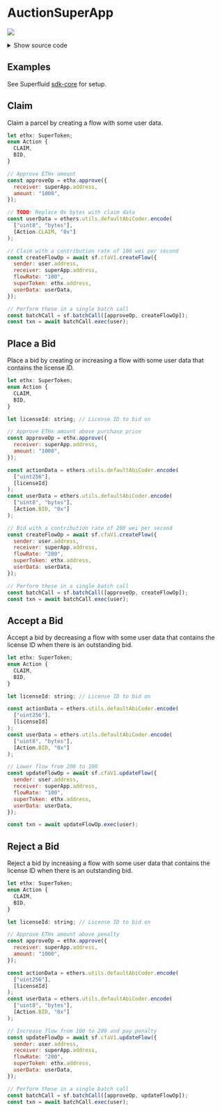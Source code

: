# AuctionSuperApp

![](https://mermaid.ink/img/pako:eNqNVm1v2jAQ_itepEpFO6bG0Dc2OlFaaUhdW7Xqh2npBy85wGpwIseMoqr_fU7ivDmBVUgQ3z1399ybyZvjRwE6I2ceRht_yaQiNw-e8AQXvnxKUE7i-PD3TB-QJUjWWkL6F4TF8XMvhQVYg13hblhYQ4WoujFan8JKjNalkBSaYyT-RancC895yJ4857kSU1vsh4yvtHCa_qL8kp0Pe0ZbxZv4ikdCA03Yw1rcHmEiIGVmhUqij1yH6pUMUoBC4zFjkkua3gycJ9O1vNsIlG-eM0uIPkkUimSi757znoISVHdrdckD7e0RFYnWKlGaDRcL8ocHGbGyM11RYra9R8FCtdUe7tmWmBP5TKYhMknuah51nIKc8HUaDyZDbdoKYmfPfB9jw3SSPdfcBaZ2ubqsZAWwxo30-8RznsSLiDaCsKw3nqOladys_Z0Gt1E-UgFT7APw3C8Zj8n0ZjL7aSyyCcmemkX4j4vL2ZVxUDW22eaCo4FFWV9d3XyrBeT6lScqSUcgN_mFSTsbY245FbjR0iCbqVvckCVfLDFR6awUI5V-SphlXvNvQSoO5UgWzmr73yjKp3pRzHo2L4JMY-9gcy-NcWOzyoGxSltxzItD99a2KiK1zXW1rkMWJ5i15wdLWnuHubrwUzPobIjpRmp5UfdV2Ocom0a1uzvGsW5WRmzDGlnuwbWy6By8fS3fsQd0zw1XQ3V3cfDBLg5s85TkZCVU2sPiytE35ipaC-V5YjzWX35OKYt_We1IaWr7LG-5DpS1RbRFrQQUhrSb2beUWQcb2pWhuVY7cF18WtW2rqNh3imr3s1CD7uHg1r6drb57IRcvDyqbYjkCFygMIAhHMMJnMIZnIOrhS64FNwBuENwj8E9AfcU3DNwz4EeAdU2FOgA6BDoMdAToKdAz4Cew-AIBi5JlIxecLSQiALyQ3_DA7UcDeNX8KMwkrnya8rm4IBUhAa0sI4kEwvcZZ5rv5r3iyS5wrkpApnzMBxJDAxys-SqBiz2CEzJzFkDHHD068mK8UC_iL15gugKqiWu0HNG-jHAOVuH-qXGE-8auo71XxxeB1xF0hnNWZggOGytoset8EtBjrribCHZykjf_wFu8lQw)

<details>
  <summary>Show source code</summary>

````
```mermaid
flowchart LR

incrUserApp([Increase user -> app])

decrUserApp([Decrease user -> app])

delUserApp([Delete user -> app])

delAppUser([Delete app -> user])

revert1>"Revert"]

revert2>"Revert"]

claim>"Claimer.claim()"]

delAppUserAction>"Delete (app -> user) and Decrease (app -> receiver)"]

recreateAppUser>"Recreate (app -> user)"]

isCurOwner{"Is Current Owner?"}

setOutBid>"Set outstanding bid and Increase (app -> user)"]

payPenalty>"Pay Penalty + Clear Outstanding Bid"]

incAppReceiver>"Increase (app -> receiver)"]

acceptBid>"Accept Bid"]

decreaseBid>"Decrease Bid"]



incrUserApp -- "Unknown action" --> revert1

incrUserApp -- "No user data" --> revert1

incrUserApp -- "action == CLAIM" --> claim --> incAppReceiver

incrUserApp -- "action == BID" --> isCurOwner

isCurOwner -- "No" --> outBid1{"Outstanding Bid Exists?"} -- "Yes" --> revert1

outBid1 -- "No" --> newBidder{"New highest bid?"}



newBidder -- "No" --> revert1

newBidder -- "Yes" --> setOutBid



decrUserApp -- "action != BID" --> revert2

delUserApp --> delAppUserAction

delAppUser --> recreateAppUser



isCurOwner -- "Yes" --> outBid2{"Outstanding Bid Exists?"}

outBid2 -- "Yes" --> bidElapsed1{"Has outstanding bid elapsed?"}

bidElapsed1 -- "No" --> newBid{"New bid > outstanding?"}

newBid -- "Yes" --> payPenalty --> incAppReceiver

newBid -- "No" --> incAppReceiver

outBid2 -- "No" --> incAppReceiver

bidElapsed1 -- "Yes" --> revert1



decrUserApp -- "action == BID" --> isCurOwner2{"Is Current Owner?"}

isCurOwner2 -- "Yes" --> outBid3{"Outstanding Bid Exists?"}

outBid3 -- "Yes" --> decrAmnt1{"Decreased amount\n==\ncurrentOwnerBid?"}

decrAmnt1 -- "Yes" --> acceptBid

decrAmnt1 -- "No" --> revert2

outBid3 -- "No" --> decrAmnt2{"Decreased amount\n<=\nBid?"}

decrAmnt2 -- "Yes" --> decreaseBid

decrAmnt2 -- "No" --> revert2

isCurOwner2 -- "No" --> outBid4{"Is Outstanding Bid?"}

outBid4 -- "Yes" --> revert2
outBid4 -- "No" --> decrAmnt2


linkStyle 0,1,2,3,4,5,6,7,8,9,10,11,12,13,14,15,16,17,18,19,20,21,22,23,24,25,26,27,28,29,30,31 stroke:green,stroke-width:4px,color:green;

%% linkStyle 32 stroke:orange,stroke-width:4px,color:orange;

classDef revert fill:red,color:white;

class revert1,revert2 revert;

````

</details>

## Examples

See Superfluid [sdk-core](https://github.com/superfluid-finance/protocol-monorepo/tree/dev/packages/sdk-core) for setup.

## Claim

Claim a parcel by creating a flow with some user data.

```javascript
let ethx: SuperToken;
enum Action {
  CLAIM,
  BID,
}

// Approve ETHx amount
const approveOp = ethx.approve({
  receiver: superApp.address,
  amount: "1000",
});

// TODO: Replace 0x bytes with claim data
const userData = ethers.utils.defaultAbiCoder.encode(
  ["uint8", "bytes"],
  [Action.CLAIM, "0x"]
);

// Claim with a contribution rate of 100 wei per second
const createFlowOp = await sf.cfaV1.createFlow({
  sender: user.address,
  receiver: superApp.address,
  flowRate: "100",
  superToken: ethx.address,
  userData: userData,
});

// Perform these in a single batch call
const batchCall = sf.batchCall([approveOp, createFlowOp]);
const txn = await batchCall.exec(user);
```

## Place a Bid

Place a bid by creating or increasing a flow with some user data that contains the license ID.

```javascript
let ethx: SuperToken;
enum Action {
  CLAIM,
  BID,
}

let licenseId: string; // License ID to bid on

// Approve ETHx amount above purchase price
const approveOp = ethx.approve({
  receiver: superApp.address,
  amount: "1000",
});

const actionData = ethers.utils.defaultAbiCoder.encode(
  ["uint256"],
  [licenseId]
);
const userData = ethers.utils.defaultAbiCoder.encode(
  ["uint8", "bytes"],
  [Action.BID, "0x"]
);

// Bid with a contribution rate of 200 wei per second
const createFlowOp = await sf.cfaV1.createFlow({
  sender: user.address,
  receiver: superApp.address,
  flowRate: "200",
  superToken: ethx.address,
  userData: userData,
});

// Perform these in a single batch call
const batchCall = sf.batchCall([approveOp, createFlowOp]);
const txn = await batchCall.exec(user);
```

## Accept a Bid

Accept a bid by decreasing a flow with some user data that contains the license ID when there is an outstanding bid.

```javascript
let ethx: SuperToken;
enum Action {
  CLAIM,
  BID,
}

let licenseId: string; // License ID to bid on

const actionData = ethers.utils.defaultAbiCoder.encode(
  ["uint256"],
  [licenseId]
);
const userData = ethers.utils.defaultAbiCoder.encode(
  ["uint8", "bytes"],
  [Action.BID, "0x"]
);

// Lower flow from 200 to 100
const updateFlowOp = await sf.cfaV1.updateFlow({
  sender: user.address,
  receiver: superApp.address,
  flowRate: "100",
  superToken: ethx.address,
  userData: userData,
});

const txn = await updateFlowOp.exec(user);
```

## Reject a Bid

Reject a bid by increasing a flow with some user data that contains the license ID when there is an outstanding bid.

```javascript
let ethx: SuperToken;
enum Action {
  CLAIM,
  BID,
}

let licenseId: string; // License ID to bid on

// Approve ETHx amount above penalty
const approveOp = ethx.approve({
  receiver: superApp.address,
  amount: "1000",
});

const actionData = ethers.utils.defaultAbiCoder.encode(
  ["uint256"],
  [licenseId]
);
const userData = ethers.utils.defaultAbiCoder.encode(
  ["uint8", "bytes"],
  [Action.BID, "0x"]
);

// Increase flow from 100 to 200 and pay penalty
const updateFlowOp = await sf.cfaV1.updateFlow({
  sender: user.address,
  receiver: superApp.address,
  flowRate: "200",
  superToken: ethx.address,
  userData: userData,
});

// Perform these in a single batch call
const batchCall = sf.batchCall([approveOp, updateFlowOp]);
const txn = await batchCall.exec(user);
```
